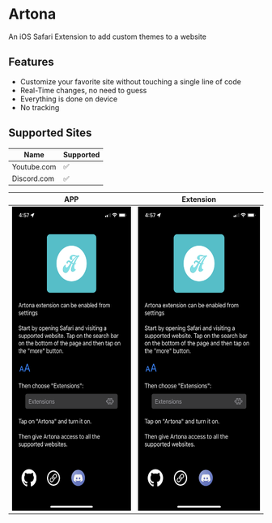 # Artona
An iOS Safari Extension to add custom themes to a website

## Features
* Customize your favorite site without touching a single line of code
* Real-Time changes, no need to guess
* Everything is done on device
* No tracking

## Supported Sites
| Name | Supported |
| --- | ----------- |
| Youtube.com | ✅ |
| Discord.com | ✅ |


| APP | Extension |
| -----------  | ----------- |
| <img src="Screenshots/01.PNG" height="600"/> | <img src="Screenshots/01.PNG" height="600"/> |